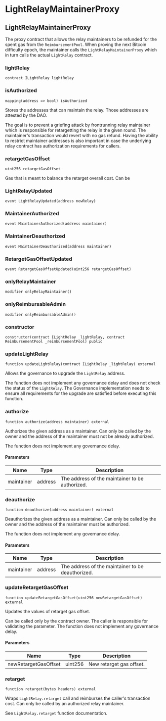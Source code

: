 # LightRelayMaintainerProxy

## LightRelayMaintainerProxy

The proxy contract that allows the relay maintainers to be refunded for the spent gas from the `ReimbursementPool`. When proving the next Bitcoin difficulty epoch, the maintainer calls the `LightRelayMaintainerProxy` which in turn calls the actual `LightRelay` contract.

### lightRelay

```solidity
contract ILightRelay lightRelay
```

### isAuthorized

```solidity
mapping(address => bool) isAuthorized
```

Stores the addresses that can maintain the relay. Those addresses are attested by the DAO.

The goal is to prevent a griefing attack by frontrunning relay maintainer which is responsible for retargetting the relay in the given round. The maintainer's transaction would revert with no gas refund. Having the ability to restrict maintainer addresses is also important in case the underlying relay contract has authorization requirements for callers.

### retargetGasOffset

```solidity
uint256 retargetGasOffset
```

Gas that is meant to balance the retarget overall cost. Can be

### LightRelayUpdated

```solidity
event LightRelayUpdated(address newRelay)
```

### MaintainerAuthorized

```solidity
event MaintainerAuthorized(address maintainer)
```

### MaintainerDeauthorized

```solidity
event MaintainerDeauthorized(address maintainer)
```

### RetargetGasOffsetUpdated

```solidity
event RetargetGasOffsetUpdated(uint256 retargetGasOffset)
```

### onlyRelayMaintainer

```solidity
modifier onlyRelayMaintainer()
```

### onlyReimbursableAdmin

```solidity
modifier onlyReimbursableAdmin()
```

### constructor

```solidity
constructor(contract ILightRelay _lightRelay, contract ReimbursementPool _reimbursementPool) public
```

### updateLightRelay

```solidity
function updateLightRelay(contract ILightRelay _lightRelay) external
```

Allows the governance to upgrade the `LightRelay` address.

The function does not implement any governance delay and does not check the status of the `LightRelay`. The Governance implementation needs to ensure all requirements for the upgrade are satisfied before executing this function.

### authorize

```solidity
function authorize(address maintainer) external
```

Authorizes the given address as a maintainer. Can only be called by the owner and the address of the maintainer must not be already authorized.

The function does not implement any governance delay.

#### Parameters

| Name       | Type    | Description                                     |
| ---------- | ------- | ----------------------------------------------- |
| maintainer | address | The address of the maintainer to be authorized. |

### deauthorize

```solidity
function deauthorize(address maintainer) external
```

Deauthorizes the given address as a maintainer. Can only be called by the owner and the address of the maintainer must be authorized.

The function does not implement any governance delay.

#### Parameters

| Name       | Type    | Description                                       |
| ---------- | ------- | ------------------------------------------------- |
| maintainer | address | The address of the maintainer to be deauthorized. |

### updateRetargetGasOffset

```solidity
function updateRetargetGasOffset(uint256 newRetargetGasOffset) external
```

Updates the values of retarget gas offset.

Can be called only by the contract owner. The caller is responsible for validating the parameter. The function does not implement any governance delay.

#### Parameters

| Name                 | Type    | Description              |
| -------------------- | ------- | ------------------------ |
| newRetargetGasOffset | uint256 | New retarget gas offset. |

### retarget

```solidity
function retarget(bytes headers) external
```

Wraps `LightRelay.retarget` call and reimburses the caller's transaction cost. Can only be called by an authorized relay maintainer.

See `LightRelay.retarget` function documentation.
